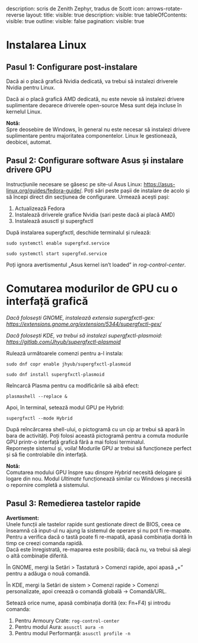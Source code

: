 
description: scris de Zenith Zephyr, tradus de Scott
icon: arrows-rotate-reverse
layout:
  title:
    visible: true
  description:
    visible: true
  tableOfContents:
    visible: true
  outline:
    visible: false
  pagination:
    visible: true

# Instalarea Linux

## Pasul 1: Configurare post-instalare

Dacă ai o placă grafică Nvidia dedicată, va trebui să instalezi driverele Nvidia pentru Linux.

Dacă ai o placă grafică AMD dedicată, nu este nevoie să instalezi drivere suplimentare deoarece driverele open-source Mesa sunt deja incluse în kernelul Linux.

**Notă:**  
Spre deosebire de Windows, în general nu este necesar să instalezi drivere suplimentare pentru majoritatea componentelor. Linux le gestionează, deobicei, automat.

## Pasul 2: Configurare software Asus și instalare drivere GPU

Instrucțiunile necesare se găsesc pe site-ul Asus Linux: https://asus-linux.org/guides/fedora-guide/. Poți sări peste pașii de instalare de acolo și să începi direct din secțiunea de configurare. Urmează acești pași:

1. Actualizează Fedora
2. Instalează driverele grafice Nvidia (sari peste dacă ai placă AMD)
3. Instalează asusctl și supergfxctl

După instalarea supergfxctl, deschide terminalul și rulează:

`sudo systemctl enable supergfxd.service`  

`sudo systemctl start supergfxd.service`

Poți ignora avertismentul „Asus kernel isn’t loaded” in _rog-control-center_.

# Comutarea modurilor de GPU cu o interfață grafică

*Dacă folosești GNOME, instalează extensia supergfxctl-gex: https://extensions.gnome.org/extension/5344/supergfxctl-gex/*

*Dacă folosești KDE, va trebui să instalezi supergfxctl-plasmoid: https://gitlab.com/Jhyub/supergfxctl-plasmoid*

Rulează următoarele comenzi pentru a-l instala:

`sudo dnf copr enable jhyub/supergfxctl-plasmoid`


`sudo dnf install supergfxctl-plasmoid`

Reîncarcă Plasma pentru ca modificările să aibă efect:

`plasmashell --replace &`


Apoi, în terminal, setează modul GPU pe Hybrid:

`supergfxctl --mode Hybrid`


După reîncărcarea shell-ului, o pictogramă cu un cip ar trebui să apară în bara de activități. Poți folosi această pictogramă pentru a comuta modurile GPU printr-o interfață grafică fără a mai folosi terminalul.  
Repornește sistemul și, voila! Modurile GPU ar trebui să funcționeze perfect și să fie controlabile din interfață.

**Notă:**  
Comutarea modului GPU înspre sau dinspre *Hybrid* necesită delogare și logare din nou. Modul *Ultimate* funcționează similar cu Windows și necesită o repornire completă a sistemului.

## Pasul 3: Remedierea tastelor rapide

**Avertisment:**  
Unele funcții ale tastelor rapide sunt gestionate direct de BIOS, ceea ce înseamnă că input-ul nu ajung la sistemul de operare și nu pot fi re-mapate.  
Pentru a verifica dacă o tastă poate fi re-mapată, apasă combinația dorită în timp ce creezi comanda rapidă.  
Dacă este înregistrată, re-maparea este posibilă; dacă nu, va trebui să alegi o altă combinație diferită.

În GNOME, mergi la Setări > Tastatură > Comenzi rapide, apoi apasă „+” pentru a adăuga o nouă comandă.

În KDE, mergi la Setări de sistem > Comenzi rapide > Comenzi personalizate, apoi creează o comandă globală → Comandă/URL.

Setează orice nume, apasă combinația dorită (ex: Fn+F4) și introdu comanda:

1. Pentru Armoury Crate: `rog-control-center`  
2. Pentru modul Aura: `asusctl aura -n`  
3. Pentru modul Performanță: `asusctl profile -n`
